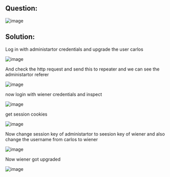 ## Question:

![image](https://github.com/Nifalnasar/Portswigger-Labs/assets/141356053/570bb2cd-39e1-41a5-bafc-d45fa2e4ccc4)

## Solution:

Log in with administartor credentials and upgrade the user carlos

![image](https://github.com/Nifalnasar/Portswigger-Labs/assets/141356053/79ccc476-6fc8-4bfd-aecc-8d9eef7dc19b)

And check the http request and send this to repeater and we can see the administartor referer

![image](https://github.com/Nifalnasar/Portswigger-Labs/assets/141356053/73dc61e0-ff5f-4fcb-8751-c650bfe5e9a8)

now login with wiener credentials and inspect

![image](https://github.com/Nifalnasar/Portswigger-Labs/assets/141356053/dabe5d65-6c12-4979-9c66-808a3e75754a)

get session cookies

![image](https://github.com/Nifalnasar/Portswigger-Labs/assets/141356053/12ef8c2b-1e3c-4464-a6b0-905cd923e8c8)

Now change session key of administartor to seesion key of wiener and also change the username from carlos to wiener

![image](https://github.com/Nifalnasar/Portswigger-Labs/assets/141356053/b9665d65-65a7-4cc5-bcae-7ce9bb3ac96d)

Now wiener got upgraded

![image](https://github.com/Nifalnasar/Portswigger-Labs/assets/141356053/8d6972f4-5b0a-4641-8893-f0c8a06ad58e)
